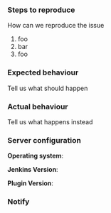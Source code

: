 <!--
Thanks for reporting issues! To make it possible for us to help you please fill out below information carefully.

Please ensure you have opened a [Jenkins JIRA](https://issues.jenkins-ci.org) and ensure that the `Component/s:` label has `prometheus-plugin`

Also, please check the backlog of open issues, in case the issue has already been reported previously.
--> 

### Steps to reproduce
How can we reproduce the issue
1. foo
2. bar
3. foo

### Expected behaviour
Tell us what should happen

### Actual behaviour
Tell us what happens instead

### Server configuration

**Operating system**:

**Jenkins Version**:

**Plugin Version**:

### Notify

<!-- Temporarily comment this out until we are ready to merge to true master -->
<!-- @markyjackson-taulia -->

